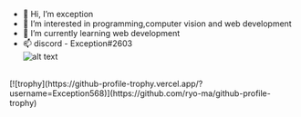 - 👋 Hi, I’m exception
- 👀 I’m interested in programming,computer vision and web development
- 🌱 I’m currently learning web development
- 📫 discord - Exception#2603
<br />![alt text](https://discord.c99.nl/widget/theme-3/944436371555242054.png)
<br/>
[![trophy](https://github-profile-trophy.vercel.app/?username=Exception568)](https://github.com/ryo-ma/github-profile-trophy)
<!---
xw8-568/xw8-568 is a ✨ special ✨ repository because its `README.md` (this file) appears on your GitHub profile.
You can click the Preview link to take a look at your changes.
--->

